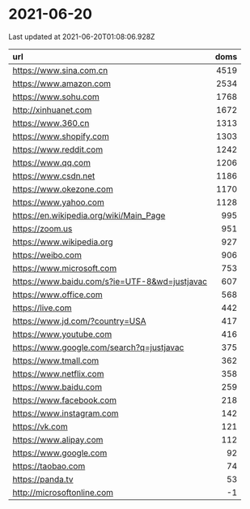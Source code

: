 # 2021-06-20

<!-- BEGIN -->
Last updated at 2021-06-20T01:08:06.928Z

url | doms
:- | -:
https://www.sina.com.cn | 4519
https://www.amazon.com | 2534
https://www.sohu.com | 1768
http://xinhuanet.com | 1672
https://www.360.cn | 1313
https://www.shopify.com | 1303
https://www.reddit.com | 1242
https://www.qq.com | 1206
https://www.csdn.net | 1186
https://www.okezone.com | 1170
https://www.yahoo.com | 1128
https://en.wikipedia.org/wiki/Main_Page | 995
https://zoom.us | 951
https://www.wikipedia.org | 927
https://weibo.com | 906
https://www.microsoft.com | 753
https://www.baidu.com/s?ie=UTF-8&wd=justjavac | 607
https://www.office.com | 568
https://live.com | 442
https://www.jd.com/?country=USA | 417
https://www.youtube.com | 416
https://www.google.com/search?q=justjavac | 375
https://www.tmall.com | 362
https://www.netflix.com | 358
https://www.baidu.com | 259
https://www.facebook.com | 218
https://www.instagram.com | 142
https://vk.com | 121
https://www.alipay.com | 112
https://www.google.com | 92
https://taobao.com | 74
https://panda.tv | 53
http://microsoftonline.com | -1
<!-- END -->

